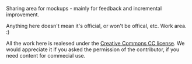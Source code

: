 Sharing area for mockups - mainly for feedback and incremental
improvement.

Anything here doesn't mean it's official, or won't be offical, etc.
Work area. :)

All the work here is realesed under the [Creative Commons CC license](http://creativecommons.org/about).
We would appreciate it if you asked the permission of the contributor, if you need content for commecial use.
